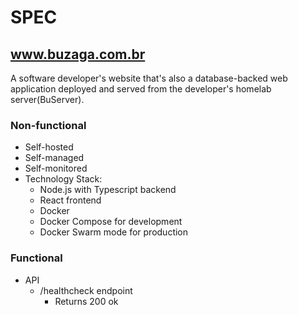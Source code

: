 # SPEC
## www.buzaga.com.br

A software developer's website that's also a database-backed web application deployed and served from the developer's homelab server(BuServer).

### Non-functional

- Self-hosted
- Self-managed
- Self-monitored
- Technology Stack:
    - Node.js with Typescript backend
    - React frontend
    - Docker
    - Docker Compose for development
    - Docker Swarm mode for production

### Functional

- API
    - /healthcheck endpoint
        - Returns 200 ok 